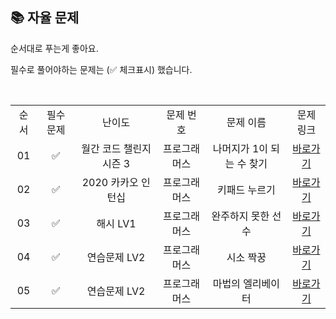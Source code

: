 ## 📚 자율 문제

순서대로 푸는게 좋아요.

필수로 풀어야하는 문제는 (✅ 체크표시) 했습니다.

<br/>
<table>
  <tr>
    <td align="center">순서</td>
    <td align="center">필수 문제</td>
    <td align="center">난이도</td>
    <td align="center">문제 번호</td>
    <td align="center">문제 이름</td>
    <td align="center">문제 링크</td>
  </tr>
  <tr>
    <td align="center">01</td>
    <td align="center">✅</td>
    <td align="center">월간 코드 챌린지 시즌 3</td>
     <td align="center">프로그래머스</td>
    <td align="center">나머지가 1이 되는 수 찾기</td>
    <td align="center"><a href="https://school.programmers.co.kr/learn/courses/30/lessons/87389">바로가기</a></td>
  </tr>
  <tr>
    <td align="center">02</td>
    <td align="center">✅</td>
    <td align="center">2020 카카오 인턴십</td>
     <td align="center">프로그래머스</td>
    <td align="center">키패드 누르기</td>
    <td align="center"><a href="https://school.programmers.co.kr/learn/courses/30/lessons/67256">바로가기</a></td>
  </tr>
  <tr>
    <td align="center">03</td>
    <td align="center">✅</td>
    <td align="center">해시 LV1</td>
    <td align="center">프로그래머스</td>
    <td align="center">완주하지 못한 선수</td>
    <td align="center"><a href="https://school.programmers.co.kr/learn/courses/30/lessons/42576">바로가기</a></td>
  </tr>
  <tr>
    <td align="center">04</td>
    <td align="center">✅</td>
    <td align="center">연습문제 LV2</td>
    <td align="center">프로그래머스</td>
    <td align="center">시소 짝꿍</td>
    <td align="center"><a href="https://school.programmers.co.kr/learn/courses/30/lessons/152996">바로가기</a></td>
  </tr>
  <tr>
    <td align="center">05</td>
    <td align="center">✅</td>
    <td align="center">연습문제 LV2</td>
    <td align="center">프로그래머스</td>
    <td align="center">마법의 엘리베이터</td>
    <td align="center"><a href="https://school.programmers.co.kr/learn/courses/30/lessons/148653">바로가기</a></td>
  </tr>
</table>
<br/><br/>
